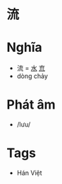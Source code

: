 # 流

# Nghĩa
* 流 = [水](水.md) [㐬](㐬.md)
* dòng chảy

# Phát âm
* /lưu/

# Tags
* Hán Việt

<script>window.HANZI_FIELD='流';</script>
